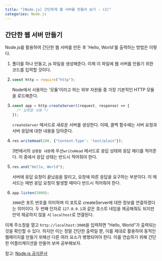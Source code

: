 ```yaml
---
title: "[Node.js] 간단하게 웹 서버를 만들어 보기 - (2)"
categories: Node.js
---
```


## 간단한 웹 서버 만들기

Node.js를 활용하여 간단한 웹 서버를 만든 후 'Hello, World'를 출력하는 방법은 이렇다.

1. 폴더를 하나 만들고, js 파일을 생성해준다. 이제 이 파일에 웹 서버를 만들기 위한 코드를 입력할 것이다.
2. ```js
   const http = require("http");
   ```
   Node에서 사용하는 '모듈'이라고 하는 외부 자원들 중 가장 기본적인 HTTP 모듈을 로드해준다.
3. ```js
   const app = http.createServer((request, response) => {
     /* 실행할 내용 */
   });
   ```
   `createServer` 메서드로 새로운 서버를 생성한다. 이때, 콜백 함수에는 서버 요청과 서버 응답에 대한 내용을 담아준다.
4. ```js
   res.writeHead(200, {"Content-Type': 'text/plain"});
   ```
   3번에서의 `실행할 내용`에 우선`writeHead` 메서드로 응답 상태와 응답 헤더를 적어준다. 이 중에서 응답 상태는 반드시 적어줘야 한다.
5. ```js
   res.end("Hello, World");
   ```
   서버에 응답 요청이 끝났음을 알리고, 요청에 따른 응답을 요구하는 부분이다. 이 메서드는 매번 응답 요청이 발생할 때마다 반드시 적어줘야 한다.
6. ```js
   app.listen(3000);
   ```
   `3000`은 포트 번호를 의미하며 이 포트로 createServer에 대한 정보를 연결하겠다는 의미이다. 두 번째 인자로 `127.0.0.1`과 같은 호스트 네임을 제공해줘도 되지만 만약 제공하지 않을 시 `localhost`로 연결된다.

이제 주소창을 열고 `http://localhost:3000`을 입력하면 "Hello, World"가 출력되는 것을 확인할 수 있다.
하지만 이는 정말 간단한 출력일 뿐, 이를 제대로 활용하여 동적인 웹페이지를 만들기 위해선 다른 여러 요소가 병행되어야 한다. 이를 연습하기 위해 간단한 어플리케이션을 만들어 보며 공부해보자.

참고: [Node.js 공식문서](https://nodejs.org/dist/latest-v16.x/docs/api/)
